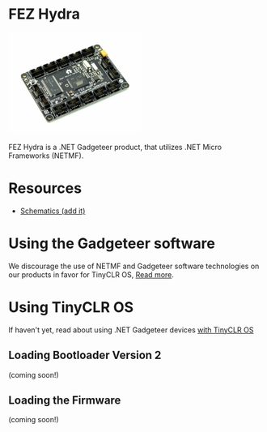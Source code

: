 # FEZ Hydra

![FEZ Hydra](images/fez_hydra.jpg)

FEZ Hydra is a .NET Gadgeteer product, that utilizes .NET Micro Frameworks (NETMF).

# Resources
* [Schematics (add it)]()

# Using the Gadgeteer software
We discourage the use of NETMF and Gadgeteer software technologies on our products in favor for TinyCLR OS, [Read more](intro.html).

# Using TinyCLR OS
If haven't yet, read about using .NET Gadgeteer devices [with TinyCLR OS](intro.html#with-tinyclr-os)

## Loading Bootloader Version 2
(coming soon!)

## Loading the Firmware
(coming soon!)